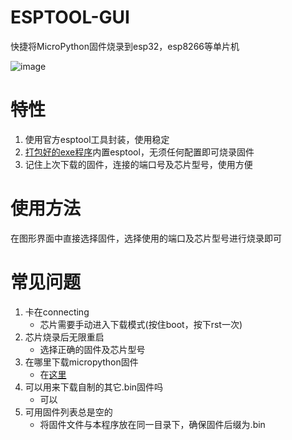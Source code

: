 # ESPTOOL-GUI
快捷将MicroPython固件烧录到esp32，esp8266等单片机


![image](https://user-images.githubusercontent.com/58870893/180613201-436a6cf0-6a6d-4349-9132-56fa20d0b4d8.png)
# 特性
1. 使用官方esptool工具封装，使用稳定
2. [打包好的exe程序](https://github.com/umeiko/MicroPythonESP32QuickBurner/releases/download/esp32MPYQB_lastest/MicroPythonESP32QuickBurner.exe)内置esptool，无须任何配置即可烧录固件
3. 记住上次下载的固件，连接的端口号及芯片型号，使用方便
# 使用方法
在图形界面中直接选择固件，选择使用的端口及芯片型号进行烧录即可
# 常见问题
1. 卡在connecting
    - 芯片需要手动进入下载模式(按住boot，按下rst一次)
2. 芯片烧录后无限重启
    - 选择正确的固件及芯片型号
3. 在哪里下载micropython固件
    - 在[这里](https://micropython.org/download/?port=esp32)
4. 可以用来下载自制的其它.bin固件吗
    - 可以
5. 可用固件列表总是空的
    - 将固件文件与本程序放在同一目录下，确保固件后缀为.bin
